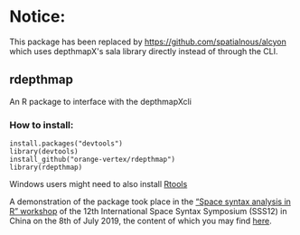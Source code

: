 # Notice:
This package has been replaced by https://github.com/spatialnous/alcyon which uses depthmapX's sala library directly instead of through the CLI.

## rdepthmap
An R package to interface with the depthmapXcli

### How to install:
```
install.packages("devtools")
library(devtools)
install_github("orange-vertex/rdepthmap")
library(rdepthmap)
```
Windows users might need to also install [Rtools](https://cran.r-project.org/bin/windows/Rtools/)

A demonstration of the package took place in the [“Space syntax analysis in R” workshop](http://www.12sssbeijing.com/proceeding/) of the 12th International Space Syntax Symposium (SSS12) in China on the 8th of July 2019, the content of which you may find [here](https://github.com/orange-vertex/12_sss_workshop).
